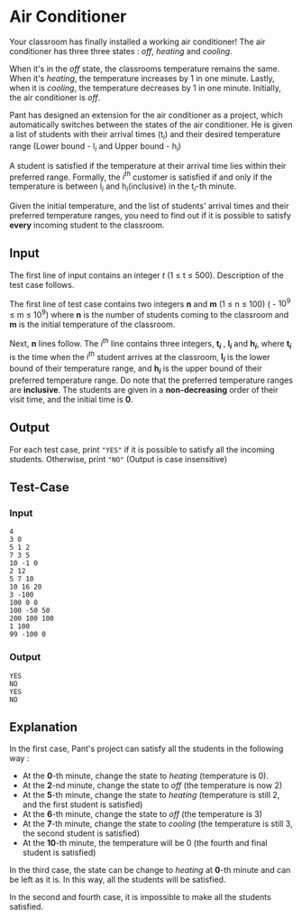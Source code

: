 # Air Conditioner

Your classroom has finally installed a working air conditioner! The air conditioner has three three states : *off*, *heating* and *cooling*. 

When it's in the *off* state, the classrooms temperature remains the same. When it's *heating*, the temperature increases by 1 in one minute. Lastly, when it is *cooling*, the temperature decreases by 1 in one minute. Initially, the air conditioner is *off*.

Pant has designed an extension for the air conditioner as a project, which automatically switches between the states of the air conditioner. He is given a list of students with their arrival times (t<sub>$i$</sub>) and their desired temperature range (Lower bound - l<sub>$i$</sub> and Upper bound - h<sub>$i$</sub>) 

A student is satisfied if the temperature at their arrival time lies within their preferred range. Formally, the $i^{th}$ customer is satisfied if and only if the temperature is between l<sub>$i$</sub> and h<sub>$i$</sub>(inclusive) in the t<sub>$i$</sub>-th minute.

Given the initial temperature, and the list of students' arrival times and their preferred temperature ranges, you need to find out if it is possible to satisfy **every** incoming student to the classroom. 

## Input
The first line of input contains an integer $t$ (1 $\leq$ t $\leq$ 500). Description of the test case follows.

The first line of test case contains two integers **n** and **m** (1 $\leq$ n $\leq$ 100) ( - $10^9$ $\leq$ m $\leq$ $10^9$) where **n** is the number of students coming to the classroom and **m** is the initial temperature of the classroom. 

Next, **n** lines follow. The $i^{th}$ line contains three integers, **t<sub>$i$</sub>** , **l<sub>$i$</sub>** and **h<sub>$i$</sub>**,  where **t<sub>$i$</sub>** is the time when the $i^{th}$ student arrives at the classroom, **l<sub>$i$</sub>** is the lower bound of their temperature range, and **h<sub>$i$</sub>** is the upper bound of their preferred temperature range. 
Do note that the preferred temperature ranges are **inclusive**.
The students are given in a **non-decreasing** order of their visit time, and the initial time is **0**.

## Output
For each test case, print ``"YES"`` if it is possible to satisfy all the incoming students. Otherwise, print ```"NO"``` (Output is case insensitive)

## Test-Case
### Input
```
4
3 0
5 1 2
7 3 5
10 -1 0
2 12
5 7 10
10 16 20
3 -100
100 0 0
100 -50 50
200 100 100
1 100
99 -100 0
```
### Output   
```
YES
NO
YES
NO
```

## Explanation
In the first case, Pant's project can satisfy all the students in the following way :
- At the **0**-th minute, change the state to *heating* (temperature is 0).
- At the **2**-nd minute, change the state to *off* (the temperature is now 2)
- At the **5**-th minute, change the state to *heating* (temperature is still 2, and the first student is satisfied)
- At the **6**-th minute, change the state to *off* (the temperature is 3)
- At the **7**-th minute, change the state to *cooling* (the temperature is still 3, the second student is satisfied)
- At the **10**-th minute, the temperature will be 0 (the fourth and final student is satisfied)

In the third case, the state can be change to *heating* at **0**-th minute and can be left as it is. In this way, all the students will be satisfied. 

In the second and fourth case, it is impossible to make all the students satisfied.




